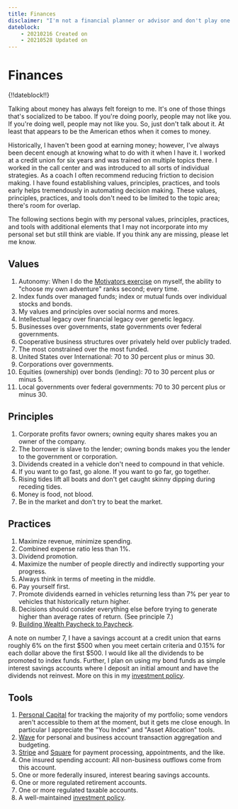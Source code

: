 ```yaml
---
title: Finances
disclaimer: "I'm not a financial planner or advisor and don't play one on the Internet. This content is for informational and entertainment purposes only and does not constitute advice. Please consult with your financial advisors and financial institutions."
dateblock:
    - 20210216 Created on
    - 20210528 Updated on
---
```


# Finances

{!!dateblock!!}

Talking about money has always felt foreign to me. It's one of those things that's socialized to be taboo. If you're doing poorly, people may not like you. If you're doing well, people may not like you. So, just don't talk about it. At least that appears to be the American ethos when it comes to money.

Historically, I haven't been good at earning money; however, I've always been decent enough at knowing what to do with it when I have it. I worked at a credit union for six years and was trained on multiple topics there. I worked in the call center and was introduced to all sorts of individual strategies. As a coach I often recommend reducing friction to decision making. I have found establishing values, principles, practices, and tools early helps tremendously in automating decision making. These values, principles, practices, and tools don't need to be limited to the topic area; there's room for overlap.

The following sections begin with my personal values, principles, practices, and tools with additional elements that I may not incorporate into my personal set but still think are viable. If you think any are missing, please let me know.

## Values

1. Autonomy: When I do the [Motivators exercise](/design-your-life/motivators) on myself, the ability to "choose my own adventure" ranks second; every time.
2. Index funds over managed funds; index or mutual funds over individual stocks and bonds.
3. My values and principles over social norms and mores.
4. Intellectual legacy over financial legacy over genetic legacy.
5. Businesses over governments, state governments over federal governments.
6. Cooperative business structures over privately held over publicly traded.
7. The most constrained over the most funded.
8. United States over International: 70 to 30 percent plus or minus 30.
9. Corporations over governments.
9. Equities (ownership) over bonds (lending): 70 to 30 percent plus or minus 5.
10. Local governments over federal governments: 70 to 30 percent plus or minus 30.

## Principles

1. Corporate profits favor owners; owning equity shares makes you an owner of the company.
2. The borrower is slave to the lender; owning bonds makes you the lender to the government or corporation.
3. Dividends created in a vehicle don't need to compound in that vehicle.
4. If you want to go fast, go alone. If you want to go far, go together.
5. Rising tides lift all boats and don't get caught skinny dipping during receding tides.
6. Money is food, not blood.
7. Be in the market and don't try to beat the market.

## Practices

1. Maximize revenue, minimize spending.
2. Combined expense ratio less than 1%.
3. Dividend promotion.
4. Maximize the number of people directly and indirectly supporting your progress.
5. Always think in terms of meeting in the middle.
6. Pay yourself first.
7. Promote dividends earned in vehicles returning less than 7% per year to vehicles that historically return higher.
8. Decisions should consider everything else before trying to generate higher than average rates of return. (See principle 7.)
9. [Building Wealth Paycheck to Paycheck](/finances/building-wealth-paycheck-to-paycheck).

A note on number 7, I have a savings account at a credit union that earns roughly 6% on the first $500 when you meet certain criteria and 0.15% for each dollar above the first $500. I would like all the dividends to be promoted to index funds. Further, I plan on using my bond funds as simple interest savings accounts where I deposit an initial amount and have the dividends not reinvest. More on this in my [investment policy](/finances/investment-policy).

## Tools

1. [Personal Capital](https://www.personalcapital.com) for tracking the majority of my portfolio; some vendors aren't accessible to them at the moment, but it gets me close enough. In particular I appreciate the "You Index" and "Asset Allocation" tools.
2. [Wave](https://www.waveapps.com) for personal and business account transaction aggregation and budgeting.
3. [Stripe](https://stripe.com) and [Square](https://squareup.com/us/en) for payment processing, appointments, and the like.
4. One insured spending account: All non-business outflows come from this account.
5. One or more federally insured, interest bearing savings accounts.
6. One or more regulated retirement accounts.
7. One or more regulated taxable accounts.
8. A well-maintained [investment policy](/finances/investment-policy).

